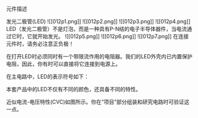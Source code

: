 元件描述

发光二极管(LED)
![[012p1.png]]
![[012p2.png]]
![[012p3.png]]
![[012p4.png]]
LED（发光二极管）不是灯泡，而是一种具有P-N结的电子半导体器件，当电流通过它时，它就开始发光。
![[012p5.png]]
![[012p6.png]]
![[012p7.png]]
在连接元件时，请务必注意正负极！

在打开LED时必须同时有一个带限流作用的电阻器。我们的LED外壳内已内置保护电阻，因此，你有时可以直接将它连接到电源上。

在主电路中，LED的表示符号如下：

本套产品中的LED不仅有不同的颜色，还具备不同的特性。

近似电流-电压特性(CVC)如图所示。你在“项目”部分组装和研究电路时可验证这一点。